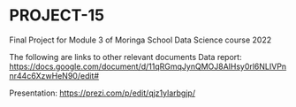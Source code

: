 # PROJECT-15
Final Project for Module 3 of Moringa School Data Science course 2022

The following are links to other relevant documents
Data report: https://docs.google.com/document/d/11qRGmqJynQMOJ8AlHsy0rl6NLIVPnnr44c6XzwHeN90/edit#

Presentation: https://prezi.com/p/edit/qjz1ylarbgjp/
